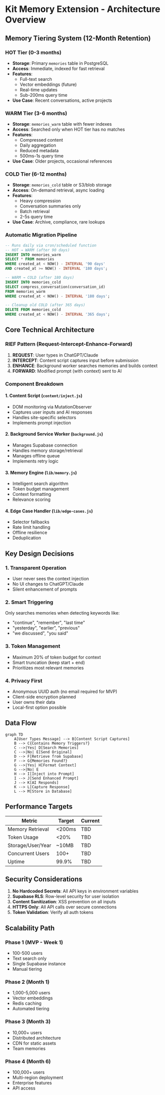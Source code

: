 # Kit Memory Extension - Architecture Overview

## Memory Tiering System (12-Month Retention)

### HOT Tier (0-3 months)
- **Storage**: Primary `memories` table in PostgreSQL
- **Access**: Immediate, indexed for fast retrieval
- **Features**: 
  - Full-text search
  - Vector embeddings (future)
  - Real-time updates
  - Sub-200ms query time
- **Use Case**: Recent conversations, active projects

### WARM Tier (3-6 months)
- **Storage**: `memories_warm` table with fewer indexes
- **Access**: Searched only when HOT tier has no matches
- **Features**:
  - Compressed content
  - Daily aggregation
  - Reduced metadata
  - 500ms-1s query time
- **Use Case**: Older projects, occasional references

### COLD Tier (6-12 months)
- **Storage**: `memories_cold` table or S3/blob storage
- **Access**: On-demand retrieval, async loading
- **Features**:
  - Heavy compression
  - Conversation summaries only
  - Batch retrieval
  - 2-5s query time
- **Use Case**: Archive, compliance, rare lookups

### Automatic Migration Pipeline
```sql
-- Runs daily via cron/scheduled function
-- HOT → WARM (after 90 days)
INSERT INTO memories_warm 
SELECT * FROM memories 
WHERE created_at < NOW() - INTERVAL '90 days'
AND created_at >= NOW() - INTERVAL '180 days';

-- WARM → COLD (after 180 days)
INSERT INTO memories_cold 
SELECT compress_conversation(conversation_id) 
FROM memories_warm 
WHERE created_at < NOW() - INTERVAL '180 days';

-- Cleanup old COLD (after 365 days)
DELETE FROM memories_cold 
WHERE created_at < NOW() - INTERVAL '365 days';
```

## Core Technical Architecture

### RIEF Pattern (Request-Intercept-Enhance-Forward)

1. **REQUEST**: User types in ChatGPT/Claude
2. **INTERCEPT**: Content script captures input before submission
3. **ENHANCE**: Background worker searches memories and builds context
4. **FORWARD**: Modified prompt (with context) sent to AI

### Component Breakdown

#### 1. Content Script (`content/inject.js`)
- DOM monitoring via MutationObserver
- Captures user inputs and AI responses
- Handles site-specific selectors
- Implements prompt injection

#### 2. Background Service Worker (`background.js`)
- Manages Supabase connection
- Handles memory storage/retrieval
- Manages offline queue
- Implements retry logic

#### 3. Memory Engine (`lib/memory.js`)
- Intelligent search algorithm
- Token budget management
- Context formatting
- Relevance scoring

#### 4. Edge Case Handler (`lib/edge-cases.js`)
- Selector fallbacks
- Rate limit handling
- Offline resilience
- Deduplication

## Key Design Decisions

### 1. Transparent Operation
- User never sees the context injection
- No UI changes to ChatGPT/Claude
- Silent enhancement of prompts

### 2. Smart Triggering
Only searches memories when detecting keywords like:
- "continue", "remember", "last time"
- "yesterday", "earlier", "previous"
- "we discussed", "you said"

### 3. Token Management
- Maximum 20% of token budget for context
- Smart truncation (keep start + end)
- Prioritizes most relevant memories

### 4. Privacy First
- Anonymous UUID auth (no email required for MVP)
- Client-side encryption planned
- User owns their data
- Local-first option possible

## Data Flow

```mermaid
graph TD
    A[User Types Message] --> B[Content Script Captures]
    B --> C{Contains Memory Triggers?}
    C -->|Yes| D[Search Memories]
    C -->|No| E[Send Original]
    D --> F[Retrieve from Supabase]
    F --> G{Memories Found?}
    G -->|Yes| H[Format Context]
    G -->|No| E
    H --> I[Inject into Prompt]
    I --> J[Send Enhanced Prompt]
    J --> K[AI Responds]
    K --> L[Capture Response]
    L --> M[Store in Database]
```

## Performance Targets

| Metric | Target | Current |
|--------|--------|---------|
| Memory Retrieval | <200ms | TBD |
| Token Usage | <20% | TBD |
| Storage/User/Year | ~10MB | TBD |
| Concurrent Users | 100+ | TBD |
| Uptime | 99.9% | TBD |

## Security Considerations

1. **No Hardcoded Secrets**: All API keys in environment variables
2. **Supabase RLS**: Row-level security for user isolation
3. **Content Sanitization**: XSS prevention on all inputs
4. **HTTPS Only**: All API calls over secure connections
5. **Token Validation**: Verify all auth tokens

## Scalability Path

### Phase 1 (MVP - Week 1)
- 100-500 users
- Text search only
- Single Supabase instance
- Manual tiering

### Phase 2 (Month 1)
- 1,000-5,000 users
- Vector embeddings
- Redis caching
- Automated tiering

### Phase 3 (Month 3)
- 10,000+ users
- Distributed architecture
- CDN for static assets
- Team memories

### Phase 4 (Month 6)
- 100,000+ users
- Multi-region deployment
- Enterprise features
- API access
